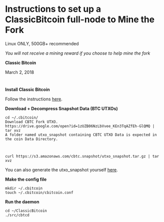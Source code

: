 
# Instructions to set up a ClassicBitcoin full-node to Mine the Fork
Linux ONLY, 500GB+ recommended

*You will not receive a mining reward if you choose to help mine the fork*

**Classic Bitcoin**

March 2, 2018

#

**Install Classic Bitcoin**

Follow the instructions [here](https://github.com/CBitcoin/ClassicBitcoin/blob/master/README.md).

**Download + Decompress Snapshot Data (BTC UTXOs)**
```
cd ~/.cbitcoin/
Download CBTC Fork UTXO.
https://drive.google.com/open?id=1zUZB06NzLbVvee_KEn3TqAZfEh-GlQMQ | tar xvz
A folder named utxo_snapshot containing CBTC UTXO Data is expected in the coin Data Directory.



curl https://s3.amazonaws.com/cbtc.snapshot/utxo_snapshot.tar.gz | tar xvz
```

You can also generate the utxo_snapshot yourself [here](https://github.com/CBitcoin/utxo_dump).

**Make the config file**
```
mkdir ~/.cbitcoin
touch ~/.cbitcoin/cbitcoin.conf
```

**Run the daemon**
```
cd ~/ClassicBitcoin
./src/cbtcd
```
